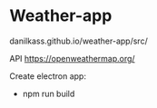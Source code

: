 # Weather-app
danilkass.github.io/weather-app/src/

API https://openweathermap.org/
 
Create electron app:
- npm run build 
